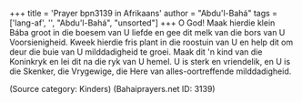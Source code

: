 +++
title = 'Prayer bpn3139 in Afrikaans'
author = "Abdu'l-Bahá"
tags = ['lang-af', '', "Abdu'l-Bahá", "unsorted"]
+++
O God! Maak hierdie klein Bába groot in die boesem van U liefde en gee dit melk van die bors van U Voorsienigheid. Kweek hierdie fris plant in die roostuin van U en help dit om deur die buie van U milddadigheid te groei. Maak dit 'n kind van die Koninkryk en lei dit na die ryk van U hemel. U is sterk en vriendelik, en U is die Skenker, die Vrygewige, die Here van alles-oortreffende milddadigheid.

(Source category: Kinders)
(Bahaiprayers.net ID: 3139)
